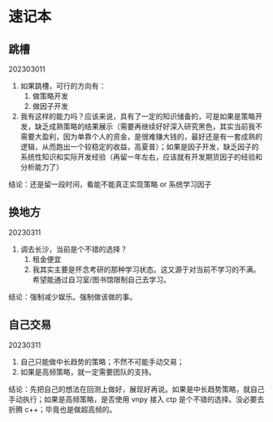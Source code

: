 # 速记本

## 跳槽

202303011

1. 如果跳槽，可行的方向有：
   1. 做策略开发
   2. 做因子开发
2. 我有这样的能力吗？应该来说，具有了一定的知识储备的，可是如果是策略开发，缺乏成熟策略的结果展示（需要再继续好好深入研究黑色，其实当前我不需要大盈利，因为单靠个人的资金，是很难赚大钱的，最好还是有一套成熟的逻辑，从而跑出一个较稳定的收益，高夏普）；如果是因子开发，缺乏因子的系统性知识和实际开发经验（再留一年左右，应该就有开发期货因子的经验和分析能力了）

结论：还是留一段时间，看能不能真正实现策略 or 系统学习因子

## 换地方

20230311

1. 调去长沙，当前是个不错的选择？
   1. 租金便宜
   2. 我其实主要是怀念考研的那种学习状态。这又源于对当前不学习的不满。希望能通过自习室/图书馆限制自己去学习。

结论：强制减少娱乐。强制做该做的事。

## 自己交易

20230311

1. 自己只能做中长趋势的策略；不然不可能手动交易；
2. 如果是高频策略，就一定需要团队的支持。

结论：先把自己的想法在回测上做好，展现好再说。如果是中长趋势策略，就自己手动执行；如果是高频策略，是否使用 vnpy 接入 ctp 是个不错的选择。没必要去折腾 c++；毕竟也是做超高频的。




